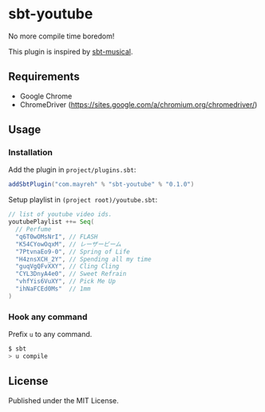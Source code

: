 # sbt-youtube

No more compile time boredom!

This plugin is inspired by [sbt-musical](https://github.com/tototoshi/sbt-musical).

## Requirements

- Google Chrome
- ChromeDriver (https://sites.google.com/a/chromium.org/chromedriver/)

## Usage

### Installation

Add the plugin in `project/plugins.sbt`:

```scala
addSbtPlugin("com.mayreh" % "sbt-youtube" % "0.1.0")
```

Setup playlist in `(project root)/youtube.sbt`:

```scala
// list of youtube video ids.
youtubePlaylist ++= Seq(
  // Perfume
  "q6T0wOMsNrI", // FLASH
  "K54CYowOqxM", // レーザービーム
  "7PtvnaEo9-0", // Spring of Life
  "H4znsXCH_2Y", // Spending all my time
  "guqVgQFvXXY", // Cling Cling
  "CYL3DnyA4e0", // Sweet Refrain
  "vhfYis6VuXY", // Pick Me Up
  "ihNaFCEd0Ms"  // 1mm
)
```

### Hook any command

Prefix `u` to any command.

```bash
$ sbt
> u compile
```

## License

Published under the MIT License.
